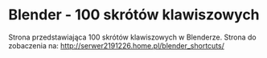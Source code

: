 # Blender - 100 skrótów klawiszowych
Strona przedstawiająca 100 skrótów klawiszowych w Blenderze.
Strona do zobaczenia na: http://serwer2191226.home.pl/blender_shortcuts/
